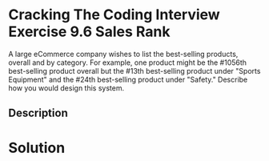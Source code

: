 # Cracking The Coding Interview Exercise 9.6 Sales Rank

A large eCommerce company wishes to list the best-selling products, overall and by category. For example, one product might be the #1056th best-selling product overall but the #13th best-selling product under "Sports Equipment" and the #24th best-selling product under "Safety."
Describe how you would design this system.

## Description


# Solution
